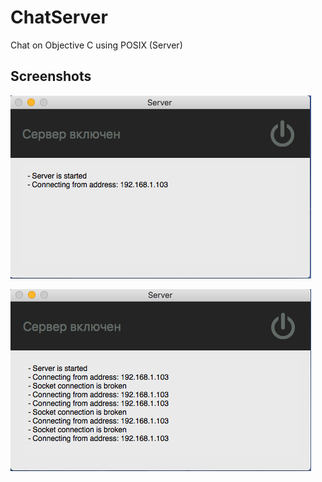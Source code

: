 # ChatServer
Chat on Objective C using POSIX (Server)

## Screenshots

![](https://github.com/bananaRanger/ChatServer/blob/master/s1.png?raw=true)

![](https://github.com/bananaRanger/ChatServer/blob/master/s5.png?raw=true)
